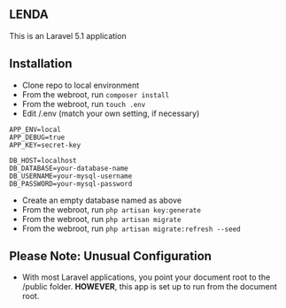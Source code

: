 ## LENDA

This is an Laravel 5.1 application

## Installation

* Clone repo to local environment
* From the webroot, run ```composer install```
* From the webroot, run ```touch .env```
* Edit /.env (match your own setting, if necessary)

```
APP_ENV=local
APP_DEBUG=true
APP_KEY=secret-key
    
DB_HOST=localhost
DB_DATABASE=your-database-name
DB_USERNAME=your-mysql-username
DB_PASSWORD=your-mysql-password
```

* Create an empty database named as above
* From the webroot, run ```php artisan key:generate```
* From the webroot, run ```php artisan migrate```
* From the webroot, run ```php artisan migrate:refresh --seed```

## Please Note: Unusual Configuration

* With most Laravel applications, you point your document root to the /public folder. **HOWEVER**, this app is set up to run from the document root.
